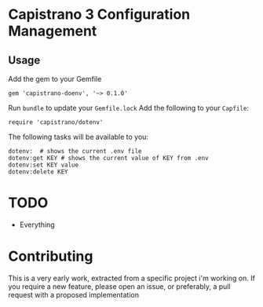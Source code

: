 # Capistrano 3 Configuration Management

## Usage

Add the gem to your Gemfile

    gem 'capistrano-doenv', '~> 0.1.0'

Run `bundle` to update your `Gemfile.lock`
Add the following to your `Capfile`:

    require 'capistrano/dotenv'

The following tasks will be available to you:

    dotenv:  # shows the current .env file
    dotenv:get KEY # shows the current value of KEY from .env
    dotenv:set KEY value
    dotenv:delete KEY

# TODO

* Everything

# Contributing

This is a very early work, extracted from a specific project i'm working on.
If you require a new feature, please open an issue, or preferably, a pull request with
a proposed implementation
